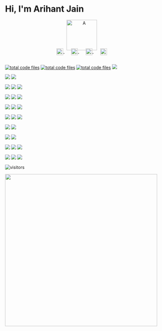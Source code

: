 # Hi, I'm Arihant Jain

<p align="center">
<img src='https://svgshare.com/i/Woq.svg' title='A'  width="100"/>
</p>
<p align="center" style="margin: -20px 0 30px">
   <a href="https://www.instagram.com/arihant_jain_09/" target="_blank" style='margin-right:10px'>
    <img align="center" src="https://i.ibb.co/PrgGCfk/instagram.png" alt="Instagram" height="22px" width="22px" />
  </a>
  &nbsp;&nbsp;
  <a href="https://stackoverflow.com/users/14517622/arihant-jain" target="_blank" style='margin-right:10px'>
    <img align="center" src="https://cdn.jsdelivr.net/npm/simple-icons@3.0.1/icons/stackoverflow.svg" alt="stackoverflow" height="22px" width="22px" />
  </a>
  &nbsp;&nbsp;
  <a href="https://www.linkedin.com/in/arihant-jain-09/" target="_blank" style='margin-right:10px'>
    <img align="center" src="https://cdn.jsdelivr.net/npm/simple-icons@3.0.1/icons/linkedin.svg" alt="linkedin" height="22px" width="22px" />
  </a>
  &nbsp;&nbsp;
  <a href="mailto:jain.ari2000@gmail.com" target="_blank">
    <img align="center" src="https://cdn.jsdelivr.net/npm/simple-icons@3.0.1/icons/protonmail.svg" alt="email" height="22px" width="22px" />
  </a>
</p>

<a href="https://github.com/arihant-jain-09"><img src="https://img.shields.io/badge/JavaScript-F7DF1E?style=flat&logo=javascript&logoColor=black" alt="total code files" /></a>
<a href="https://github.com/arihant-jain-09"><img src="https://img.shields.io/badge/-HTML5-E34F26?style=flat&logo=html5&logoColor=white" alt="total code files" /></a>
<a href="https://github.com/arihant-jain-09"><img src="https://img.shields.io/badge/-CSS3-1572B6?style=flat&logo=css3" alt="total code files" /></a>
<a href="https://github.com/arihant-jain-09"><img src="https://img.shields.io/badge/Sass-CC6699?style=flat&logo=sass&logoColor=white" /></a>

<a href="https://github.com/arihant-jain-09"><img src="https://img.shields.io/badge/Material--UI-0081CB?style=flat&logo=material-ui&logoColor=white" /></a>
<a href="https://github.com/arihant-jain-09"><img src="https://img.shields.io/badge/-Bootstrap-563D7C?style=flat&logo=bootstrap" /></a>

<a href="https://github.com/arihant-jain-09"><img src="https://img.shields.io/badge/React-20232A?style=flat&logo=react&logoColor=61DAFB" /></a>
<a href="https://github.com/arihant-jain-09"><img src="https://img.shields.io/badge/Redux-593D88?style=flat&logo=redux&logoColor=white" /></a>
<a href="https://github.com/arihant-jain-09"><img src="https://img.shields.io/badge/React_Router-CA4245?style=flat&logo=react-router&logoColor=white" /></a>

<a href="https://github.com/arihant-jain-09"><img src="https://img.shields.io/badge/-Nodejs-green?style=flat&logo=Node.js" /></a>
<a href="https://github.com/arihant-jain-09"><img src="https://img.shields.io/badge/-json-02569B?style=flat&logo=json" /></a>
<a href="https://github.com/arihant-jain-09"><img src="https://img.shields.io/badge/Express.js-404D59?style=flat&logo=express&logoColor=white" /></a>

<a href="https://github.com/arihant-jain-09"><img src="https://img.shields.io/badge/firebase-ffca28?style=flat&logo=firebase&logoColor=white" /></a>
<a href="https://github.com/arihant-jain-09"><img src="https://img.shields.io/badge/MongoDB-4EA94B?style=flat&logo=mongodb&logoColor=white" /></a>
<a href="https://github.com/arihant-jain-09"><img src="https://img.shields.io/badge/MySQL-00000F?style=flat&logo=mysql&logoColor=white" /></a>

<a href="https://github.com/arihant-jain-09"><img src="https://img.shields.io/badge/-Heroku-gray?style=flat&logo=heroku&link=https://github.com/arihant-jain-09" /></a>
<a href="https://github.com/arihant-jain-09"><img src="https://img.shields.io/badge/Netlify-00C7B7?style=flat&logo=netlify&logoColor=white" /></a>
<a href="https://github.com/arihant-jain-09"><img src="https://img.shields.io/badge/-Git-black?style=flat&logo=git&link=https://github.com/arihant-jain-09" /></a>

<a href="https://github.com/arihant-jain-09"><img src="https://img.shields.io/badge/-JQuery-blue?style=flat&logo=jquery&link=https://github.com/arihant-jain-09" /></a>
<a href="https://github.com/arihant-jain-09"><img src="https://img.shields.io/badge/Medium-12100E?style=flat&logo=medium&logoColor=white" /></a>

<a href="https://github.com/arihant-jain-09"><img src="https://img.shields.io/badge/Kali_Linux-557C94?style=flat&logo=kali-linux&logoColor=white" /></a>
<a href="https://github.com/arihant-jain-09"><img src="https://img.shields.io/badge/Google_Cloud-4285F4?style=flat&logo=google-cloud&logoColor=white" /></a>

<a href="https://github.com/arihant-jain-09"><img src="https://img.shields.io/badge/VSCode%20-%232E2E2E.svg?&style=flat&logo=visual-studio-code&logoColor=%2330A2FF" /></a>
<a href="https://github.com/arihant-jain-09"><img src="https://img.shields.io/badge/Linux-FCC624?style=flat&logo=linux&logoColor=black" /></a>
<a href="https://github.com/arihant-jain-09"><img src="https://img.shields.io/badge/RASPBERRY%20PI-C51A4A.svg?&style=flat&logo=raspberry%20pi&logoColor=white" /></a>

<a href="https://github.com/arihant-jain-09"><img src="https://img.shields.io/badge/TensorFlow%20-%23FF6F00.svg?&style=flat&logo=TensorFlow&logoColor=white" /></a>
<a href="https://github.com/arihant-jain-09"><img src="https://img.shields.io/badge/numpy%20-%23013243.svg?&style=flat&logo=numpy&logoColor=white" /></a>
<a href="https://github.com/arihant-jain-09"><img src="https://img.shields.io/badge/pandas%20-%23150458.svg?&style=flat&logo=pandas&logoColor=white" /></a>

<p><img src="https://visitor-badge.glitch.me/badge?page_id=arihant-jain-09.arihant-jain-09" alt="visitors"></p>
<img align="left" width="500" src="https://github-readme-stats.vercel.app/api?username=arihant-jain-09&theme=tokyonight&show_icons=true&hide_border=true&count_private=true" />

